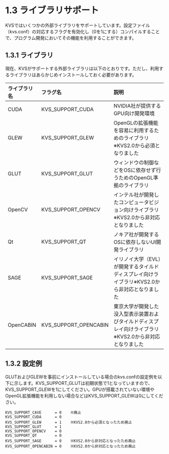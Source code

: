 # 1.3 ライブラリサポート #
KVSではいくつかの外部ライブラリをサポートしています。設定ファイル（kvs.conf）の対応するフラグを有効化し（0を1にする）コンパイルすることで、プログラム開発においてその機能を利用することができます。

## 1.3.1 ライブラリ ##
現在、KVSがサポートする外部ライブラリは以下のとおりです。ただし、利用するライブラリはあらかじめインストールしておく必要があります。

| **ライブラリ名** | **フラグ名** | **説明** |
|:-----------|:---------|:-------|
| CUDA       | KVS\_SUPPORT\_CUDA | NVIDIA社が提供するGPU向け開発環境|
| GLEW       | KVS\_SUPPORT\_GLEW | OpenGLの拡張機能を容易に利用するためのライブラリ※KVS2.0から必須となりました |
| GLUT       | KVS\_SUPPORT\_GLUT | ウィンドウの制御などをOSに依存せず行うためのOpenGL準拠のライブラリ |
| OpenCV     | KVS\_SUPPORT\_OPENCV | インテル社が開発したコンピュータビジョン向けライブラリ※KVS2.0から非対応となりました |
| Qt         | KVS\_SUPPORT\_QT | ノキア社が開発するOSに依存しないUI開発ライブラリ |
| SAGE       | KVS\_SUPPORT\_SAGE | イリノイ大学（EVL）が開発するタイルドディスプレイ向けライブラリ※KVS2.0から非対応となりました |
| OpenCABIN  | KVS\_SUPPORT\_OPENCABIN | 東京大学が開発した没入型表示装置およびタイルドディスプレイ向けライブラリ※KVS2.0から非対応となりました |

## 1.3.2 設定例 ##
GLUTおよびGLEWを事前にインストールしている場合のkvs.confの設定例を以下に示します。KVS\_SUPPORT\_GLUTは初期状態で1となっていますので、KVS\_SUPPORT\_GLEWを1にしてください。GPUが搭載されていない環境やOpenGL拡張機能を利用しない場合などはKVS\_SUPPORT\_GLEWは0にしてください。

```
KVS_SUPPORT_CAVE      = 0    ※廃止
KVS_SUPPORT_CUDA      = 0
KVS_SUPPORT_GLEW      = 1    ※KVS2.0から必須となったため廃止
KVS_SUPPORT_GLUT      = 1
KVS_SUPPORT_OPENCV    = 0
KVS_SUPPORT_QT        = 0
KVS_SUPPORT_SAGE      = 0    ※KVS2.0から非対応となったため廃止
KVS_SUPPORT_OPENCABIN = 0    ※KVS2.0から非対応となったため廃止
```